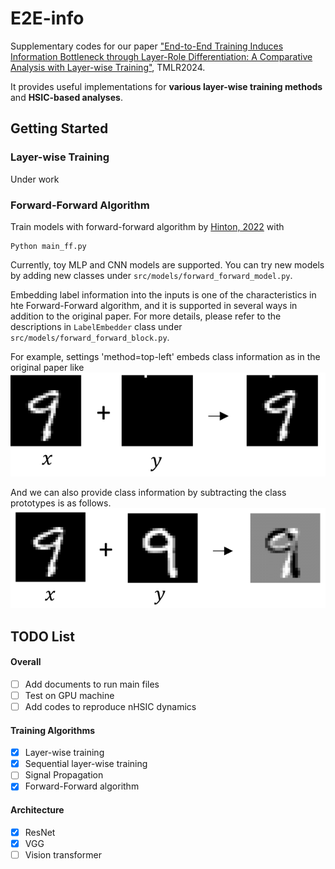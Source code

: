 # E2E-info
Supplementary codes for our paper ["End-to-End Training Induces Information Bottleneck through Layer-Role Differentiation: A Comparative Analysis with Layer-wise Training"](https://openreview.net/forum?id=O3wmRh2SfT&noteId=3X3EJITPUQ), TMLR2024.

It provides useful implementations for **various layer-wise training methods** and **HSIC-based analyses**.

## Getting Started
### Layer-wise Training
Under work

### Forward-Forward Algorithm
Train models with forward-forward algorithm by [Hinton, 2022](https://arxiv.org/abs/2212.13345) with
```
Python main_ff.py
```

Currently, toy MLP and CNN models are supported.
You can try new models by adding new classes under `src/models/forward_forward_model.py`.

Embedding label information into the inputs is one of the characteristics in hte Forward-Forward algorithm, and it is supported in several ways in addition to the original paper.
For more details, please refer to the descriptions in `LabelEmbedder` class under `src/models/forward_forward_block.py`.

For example, settings 'method=top-left' embeds class information as in the original paper like
![ff-top-left](https://github.com/keitaroskmt/E2E-info/blob/1c62cb9223ee76d020eed0235491cf9c3419d071/images/ff_top_left.png)

And we can also provide class information by subtracting the class prototypes is as follows.
![ff-subtract](https://github.com/keitaroskmt/E2E-info/blob/1c62cb9223ee76d020eed0235491cf9c3419d071/images/ff_subtract.png)


## TODO List
#### Overall
- [ ] Add documents to run main files
- [ ] Test on GPU machine
- [ ] Add codes to reproduce nHSIC dynamics

#### Training Algorithms
- [x] Layer-wise training
- [x] Sequential layer-wise training
- [ ] Signal Propagation
- [x] Forward-Forward algorithm

#### Architecture
- [x] ResNet
- [x] VGG
- [ ] Vision transformer
